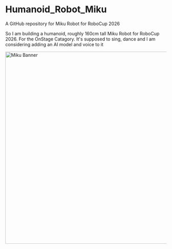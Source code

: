 # Humanoid_Robot_Miku
A GitHub repository for Miku Robot for RoboCup 2026

So I am building a humanoid, roughly 160cm tall Miku Robot for RoboCup 2026. For the OnStage Catagory. It's supposed to sing, dance and I am considering adding an AI model and voice to it

<img width="808" height="600" alt="Miku Banner" src="https://github.com/user-attachments/assets/35389223-639b-4546-a901-3e8ed9defe2a" />
